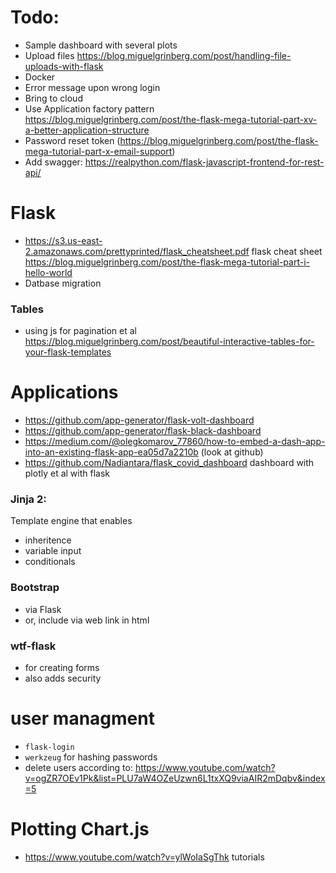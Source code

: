 
# Todo:
- Sample dashboard with several plots
- Upload files https://blog.miguelgrinberg.com/post/handling-file-uploads-with-flask
- Docker
- Error message upon wrong login
- Bring to cloud
- Use Application factory pattern https://blog.miguelgrinberg.com/post/the-flask-mega-tutorial-part-xv-a-better-application-structure
- Password reset token (https://blog.miguelgrinberg.com/post/the-flask-mega-tutorial-part-x-email-support)
- Add swagger: https://realpython.com/flask-javascript-frontend-for-rest-api/

# Flask

- https://s3.us-east-2.amazonaws.com/prettyprinted/flask_cheatsheet.pdf flask cheat sheet
  https://blog.miguelgrinberg.com/post/the-flask-mega-tutorial-part-i-hello-world
- Datbase migration

### Tables
- using js for pagination et al https://blog.miguelgrinberg.com/post/beautiful-interactive-tables-for-your-flask-templates
# Applications
- https://github.com/app-generator/flask-volt-dashboard
- https://github.com/app-generator/flask-black-dashboard
- https://medium.com/@olegkomarov_77860/how-to-embed-a-dash-app-into-an-existing-flask-app-ea05d7a2210b (look at github)
- https://github.com/Nadiantara/flask_covid_dashboard dashboard with plotly et al with flask

### Jinja 2:
Template engine that enables
- inheritence 
- variable input
- conditionals

### Bootstrap 
- via Flask
- or, include via web link in html

### wtf-flask
- for creating forms 
- also adds security 


# user managment
- `flask-login`
- `werkzeug` for hashing passwords
- delete users according to: https://www.youtube.com/watch?v=ogZR7OEv1Pk&list=PLU7aW4OZeUzwn6L1txXQ9viaAIR2mDqbv&index=5

# Plotting Chart.js
- https://www.youtube.com/watch?v=ylWoIaSgThk tutorials
